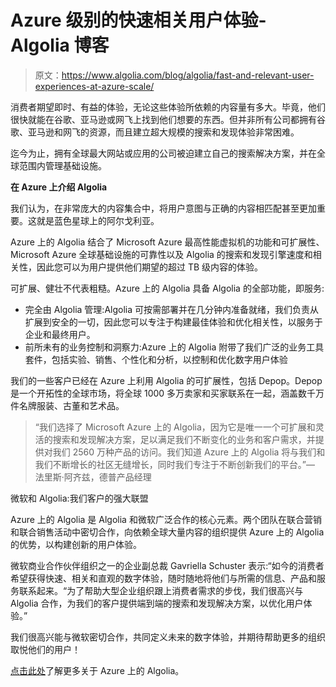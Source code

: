 # Azure 级别的快速相关用户体验- Algolia 博客

> 原文：<https://www.algolia.com/blog/algolia/fast-and-relevant-user-experiences-at-azure-scale/>

消费者期望即时、有益的体验，无论这些体验所依赖的内容量有多大。毕竟，他们很快就能在谷歌、亚马逊或网飞上找到他们想要的东西。但并非所有公司都拥有谷歌、亚马逊和网飞的资源，而且建立超大规模的搜索和发现体验非常困难。

迄今为止，拥有全球最大网站或应用的公司被迫建立自己的搜索解决方案，并在全球范围内管理基础设施。

**在 Azure 上介绍 Algolia**

我们认为，在非常庞大的内容集合中，将用户意图与正确的内容相匹配甚至更加重要。这就是蓝色星球上的阿尔戈利亚。

Azure 上的 Algolia 结合了 Microsoft Azure 最高性能虚拟机的功能和可扩展性、Microsoft Azure 全球基础设施的可靠性以及 Algolia 的搜索和发现引擎速度和相关性，因此您可以为用户提供他们期望的超过 TB 级内容的体验。

可扩展、健壮不代表粗糙。Azure 上的 Algolia 具备 Algolia 的全部功能，即服务:

*   完全由 Algolia 管理:Algolia 可按需部署并在几分钟内准备就绪，我们负责从扩展到安全的一切，因此您可以专注于构建最佳体验和优化相关性，以服务于企业和最终用户。
*   前所未有的业务控制和洞察力:Azure 上的 Algolia 附带了我们广泛的业务工具套件，包括实验、销售、个性化和分析，以控制和优化数字用户体验

我们的一些客户已经在 Azure 上利用 Algolia 的可扩展性，包括 Depop。Depop 是一个开拓性的全球市场，将全球 1000 多万卖家和买家联系在一起，涵盖数千万件名牌服装、古董和艺术品。

> “我们选择了 Microsoft Azure 上的 Algolia，因为它是唯一一个可扩展和灵活的搜索和发现解决方案，足以满足我们不断变化的业务和客户需求，并提供对我们 2560 万种产品的访问。我们知道 Azure 上的 Algolia 将与我们和我们不断增长的社区无缝增长，同时我们专注于不断创新我们的平台。”— 法里斯·阿齐兹，德普产品经理

微软和 Algolia:我们客户的强大联盟

Azure 上的 Algolia 是 Algolia 和微软广泛合作的核心元素。两个团队在联合营销和联合销售活动中密切合作，向依赖全球大量内容的组织提供 Azure 上的 Algolia 的优势，以构建创新的用户体验。

微软商业合作伙伴组织之一的企业副总裁 Gavriella Schuster 表示:“如今的消费者希望获得快速、相关和直观的数字体验，随时随地将他们与所需的信息、产品和服务联系起来。“为了帮助大型企业组织跟上消费者需求的步伐，我们很高兴与 Algolia 合作，为我们的客户提供端到端的搜索和发现解决方案，以优化用户体验。”

我们很高兴能与微软密切合作，共同定义未来的数字体验，并期待帮助更多的组织取悦他们的用户！

[点击此处](https://www.algolia.com/enterprise/algolia-on-azure/)了解更多关于 Azure 上的 Algolia。